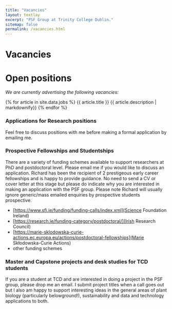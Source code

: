 ```yaml
---
title: "Vacancies"
layout: textlay
excerpt: "PSF Group at Trinity College Dublin."
sitemap: false
permalink: /vacancies.html
---
```


# Vacancies
<h1 id="open-positions">Open positions</h1>

*We are currently advertising the following vacancies:*

{% for article in site.data.jobs %}
{{ article.title }} {{ article.description | markdownify}}
{% endfor %}

### Applications for Research positions
Feel free to discuss positions with me before making a formal application by emailing me. 


### Prospective Fellowships and Studentships
There are a variety of funding schemes available to support researchers at PhD and postdoctoral level. Please email me if you would like to discuss an application. 
Richard has been the recipient of 2 prestigeous early career fellowships and is happy to provide guidance. 
No need to send a CV or cover letter at this stage but please do indicate why you are interested in making an application with the PSF group.
Please note Richard will usually ignore generic/mass emailed enquiries by prospective students prospective. 
- [https://www.sfi.ie/funding/funding-calls/index.xml](Science Foundation Ireland)
- [https://research.ie/funding-category/postdoctoral/](Irish Research Council)
- [https://marie-sklodowska-curie-actions.ec.europa.eu/actions/postdoctoral-fellowships](Marie Skłodowska-Curie Actions)
- other funding schemes


### Master and Capstone projects and desk studies for TCD students
If you are a student at TCD and are interested in doing a project in the PSF group, please drop me an email. 
I submit project titles when a call goes out but I also am happy to support interesting ideas in the general areas of plant biology (particularly belowground!), sustainability and data and technology applications to both.  





